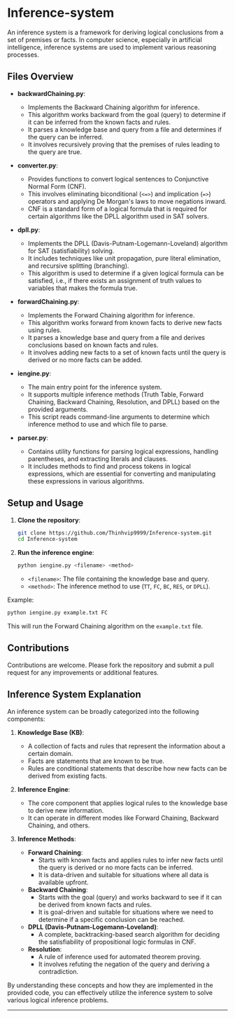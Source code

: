 # Inference-system

An inference system is a framework for deriving logical conclusions from a set of premises or facts. In computer science, especially in artificial intelligence, inference systems are used to implement various reasoning processes.

## Files Overview

- **backwardChaining.py**:
  - Implements the Backward Chaining algorithm for inference.
  - This algorithm works backward from the goal (query) to determine if it can be inferred from the known facts and rules.
  - It parses a knowledge base and query from a file and determines if the query can be inferred.
  - It involves recursively proving that the premises of rules leading to the query are true.

- **converter.py**:
  - Provides functions to convert logical sentences to Conjunctive Normal Form (CNF).
  - This involves eliminating biconditional (`<=>`) and implication (`=>`) operators and applying De Morgan's laws to move negations inward.
  - CNF is a standard form of a logical formula that is required for certain algorithms like the DPLL algorithm used in SAT solvers.

- **dpll.py**:
  - Implements the DPLL (Davis-Putnam-Logemann-Loveland) algorithm for SAT (satisfiability) solving.
  - It includes techniques like unit propagation, pure literal elimination, and recursive splitting (branching).
  - This algorithm is used to determine if a given logical formula can be satisfied, i.e., if there exists an assignment of truth values to variables that makes the formula true.

- **forwardChaining.py**:
  - Implements the Forward Chaining algorithm for inference.
  - This algorithm works forward from known facts to derive new facts using rules.
  - It parses a knowledge base and query from a file and derives conclusions based on known facts and rules.
  - It involves adding new facts to a set of known facts until the query is derived or no more facts can be added.

- **iengine.py**:
  - The main entry point for the inference system.
  - It supports multiple inference methods (Truth Table, Forward Chaining, Backward Chaining, Resolution, and DPLL) based on the provided arguments.
  - This script reads command-line arguments to determine which inference method to use and which file to parse.

- **parser.py**:
  - Contains utility functions for parsing logical expressions, handling parentheses, and extracting literals and clauses.
  - It includes methods to find and process tokens in logical expressions, which are essential for converting and manipulating these expressions in various algorithms.

## Setup and Usage

1. **Clone the repository**:
   ```bash
   git clone https://github.com/Thinhvip9999/Inference-system.git
   cd Inference-system
   ```

2. **Run the inference engine**:
   ```bash
   python iengine.py <filename> <method>
   ```
   - `<filename>`: The file containing the knowledge base and query.
   - `<method>`: The inference method to use (`TT`, `FC`, `BC`, `RES`, or `DPLL`).

Example:
   ```bash
   python iengine.py example.txt FC
   ```
   This will run the Forward Chaining algorithm on the `example.txt` file.

## Contributions

Contributions are welcome. Please fork the repository and submit a pull request for any improvements or additional features.

## Inference System Explanation

An inference system can be broadly categorized into the following components:

1. **Knowledge Base (KB)**:
   - A collection of facts and rules that represent the information about a certain domain.
   - Facts are statements that are known to be true.
   - Rules are conditional statements that describe how new facts can be derived from existing facts.

2. **Inference Engine**:
   - The core component that applies logical rules to the knowledge base to derive new information.
   - It can operate in different modes like Forward Chaining, Backward Chaining, and others.

3. **Inference Methods**:
   - **Forward Chaining**:
     - Starts with known facts and applies rules to infer new facts until the query is derived or no more facts can be inferred.
     - It is data-driven and suitable for situations where all data is available upfront.
   - **Backward Chaining**:
     - Starts with the goal (query) and works backward to see if it can be derived from known facts and rules.
     - It is goal-driven and suitable for situations where we need to determine if a specific conclusion can be reached.
   - **DPLL (Davis-Putnam-Logemann-Loveland)**:
     - A complete, backtracking-based search algorithm for deciding the satisfiability of propositional logic formulas in CNF.
   - **Resolution**:
     - A rule of inference used for automated theorem proving.
     - It involves refuting the negation of the query and deriving a contradiction.

By understanding these concepts and how they are implemented in the provided code, you can effectively utilize the inference system to solve various logical inference problems.

---
